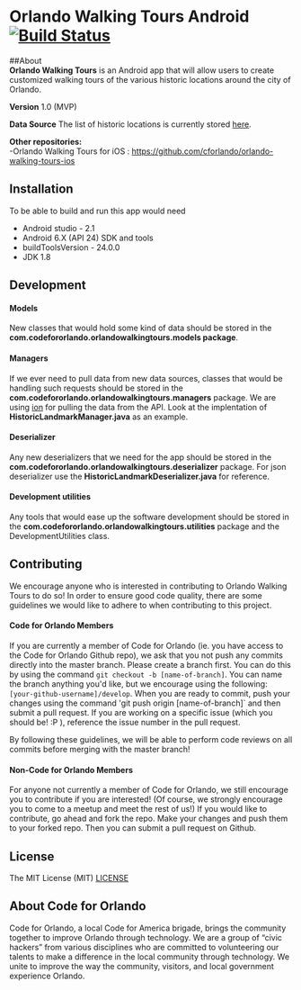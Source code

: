 # Orlando Walking Tours Android  [![Build Status](https://travis-ci.org/cforlando/orlando-walking-tours-android.svg?branch=master)](https://travis-ci.org/cforlando/orlando-walking-tours-android)
##About  
**Orlando Walking Tours** is an Android app that will allow users to create customized walking tours of the various historic locations around the city of Orlando. 

**Version** 1.0 (MVP)

**Data Source** 
The list of historic locations is currently stored [here](https://brigades.opendatanetwork.com/dataset/Orlando-Historical-Landmarks/hzkr-id6u).

**Other repositories:**  
-Orlando Walking Tours for iOS : https://github.com/cforlando/orlando-walking-tours-ios

## Installation
To be able to build and run this app would need 
- Android studio - 2.1
- Android 6.X (API 24) SDK and tools
- buildToolsVersion - 24.0.0
- JDK 1.8

## Development

#### Models
New classes that would hold some kind of data should be stored in the **com.codefororlando.orlandowalkingtours.models package**. 

#### Managers
If we ever need to pull data from new data sources, classes that would be handling such requests should be stored in the **com.codefororlando.orlandowalkingtours.managers** package. 
We are using [ion](https://github.com/koush/ion) for pulling the data from the API. Look at the implentation of **HistoricLandmarkManager.java** as an example.

#### Deserializer
Any new deserializers that we need for the app should be stored in the **com.codefororlando.orlandowalkingtours.deserializer** package. For json deserializer use the **HistoricLandmarkDeserializer.java** for reference.

#### Development utilities
Any tools that would ease up the software development should be stored in the  **com.codefororlando.orlandowalkingtours.utilities** package and the DevelopmentUtilities class.

## Contributing

We encourage anyone who is interested in contributing to Orlando Walking Tours to do so!  In order to ensure good code quality, there are some guidelines we would like to adhere to when contributing to this project. 

#### Code for Orlando Members
If you are currently a member of Code for Orlando (ie. you have access to the Code for Orlando Github repo), we ask that you not push any commits directly into the master branch.  Please create a branch first.  You can do this by using the command `git checkout -b [name-of-branch]`.  You can name the branch anything you'd like, but we encourage using the following: `[your-github-username]/develop`.  When you are ready to commit, push your changes using the command 'git push origin [name-of-branch]` and then submit a pull request.  If you are working on a specific issue (which you should be! :P ), reference the issue number in the pull request.

By following these guidelines, we will be able to perform code reviews on all commits before merging with the master branch!

#### Non-Code for Orlando Members
For anyone not currently a member of Code for Orlando, we still encourage you to contribute if you are interested!  (Of course, we strongly encourage you to come to a meetup and meet the rest of us!)  If you would like to contribute, go ahead and fork the repo.  Make your changes and push them to your forked repo.  Then you can submit a pull request on Github.

## License
The MIT License (MIT)
[LICENSE](https://github.com/cforlando/orlando-walking-tours-android/blob/master/LICENSE)

## About Code for Orlando

Code for Orlando, a local Code for America brigade, brings the community together to improve Orlando through technology. We are a group of “civic hackers” from various disciplines who are committed to volunteering our talents to make a difference in the local community through technology. We unite to improve the way the community, visitors, and local government experience Orlando.
